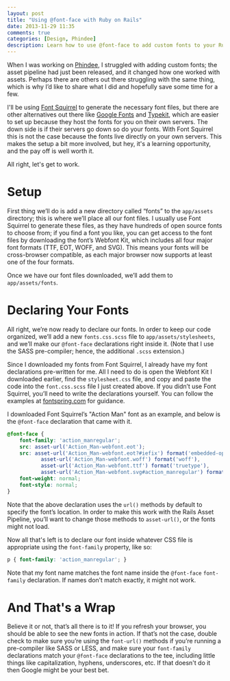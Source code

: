 ```yaml
---
layout: post
title: "Using @font-face with Ruby on Rails"
date: 2013-11-29 11:35
comments: true
categories: [Design, Phindee]
description: Learn how to use @font-face to add custom fonts to your Ruby on Rails app.
---
```


When I was working on [Phindee](http://phindee.com/), I struggled with adding custom fonts; the asset pipeline had just been released, and it changed how one worked with assets. Perhaps there are others out there struggling with the same thing, which is why I’d like to share what I did and hopefully save some time for a few.

<!-- more -->

I'll be using [Font Squirrel](http://www.fontsquirrel.com/) to generate the necessary font files, but there are other alternatives out there like [Google Fonts](https://www.google.com/fonts/) and [Typekit](http://typekit.com/), which are easier to set up because they host the fonts for you on their own servers. The down side is if their servers go down so do your fonts. With Font Squirrel this is not the case because the fonts live directly on your own servers. This makes the setup a bit more involved, but hey, it's a learning opportunity, and the pay off is well worth it.

All right, let's get to work.

# Setup

First thing we’ll do is add a new directory called “fonts” to the `app/assets` directory; this is where we’ll place all our font files. I usually use Font Squirrel to generate these files, as they have hundreds of open source fonts to choose from; if you find a font you like, you can get access to the font files by downloading the font’s Webfont Kit, which includes all four major font formats (TTF, EOT, WOFF, and SVG). This means your fonts will be cross-browser compatible, as each major browser now supports at least one of the four formats.

Once we have our font files downloaded, we’ll add them to `app/assets/fonts`. 

# Declaring Your Fonts

All right, we’re now ready to declare our fonts. In order to keep our code organized, we’ll add a new `fonts.css.scss` file to `app/assets/stylesheets`, and we’ll make our `@font-face` declarations right inside it. (Note that I use the SASS pre-compiler; hence, the additional `.scss` extension.) 

Since I downloaded my fonts from Font Squirrel, I already have my font declarations pre-written for me. All I need to do is open the Webfont Kit I downloaded earlier, find the `stylesheet.css` file, and copy and paste the code into the `font.css.scss` file I just created above. If you didn’t use Font Squirrel, you’ll need to write the declarations yourself. You can follow the examples at [fontspring.com](https://www.fontspring.com/blog/the-new-bulletproof-font-face-syntax) for guidance.

I downloaded Font Squirrel’s "Action Man" font as an example, and below is the `@font-face` declaration that came with it.

``` scss fonts.css.scss
@font-face {
    font-family: 'action_manregular';
    src: asset-url('Action_Man-webfont.eot');
    src: asset-url('Action_Man-webfont.eot?#iefix') format('embedded-opentype'),
           asset-url('Action_Man-webfont.woff') format('woff'),
           asset-url('Action_Man-webfont.ttf') format('truetype'),
           asset-url('Action_Man-webfont.svg#action_manregular') format('svg');
    font-weight: normal;
    font-style: normal;
}
```

Note that the above declaration uses the `url()` methods by default to specify the font’s location. In order to make this work with the Rails Asset Pipeline, you’ll want to change those methods to `asset-url()`, or the fonts might not load.

Now all that's left is to declare our font inside whatever CSS file is appropriate using the `font-family` property, like so: 

``` scss base.css.scss
p { font-family: 'action_manregular'; }
```

Note that my font name matches the font name inside the `@font-face` `font-family` declaration. If names don’t match exactly, it might not work.

# And That's a Wrap

Believe it or not, that’s all there is to it! If you refresh your browser, you should be able to see the new fonts in action. If that’s not the case, double check to make sure you’re using the `font-url()` methods if you’re running a pre-compiler like SASS or LESS, and make sure your `font-family` declarations match your `@font-face` declarations to the tee, including little things like capitalization, hyphens, underscores, etc. If that doesn't do it then Google might be your best bet.
